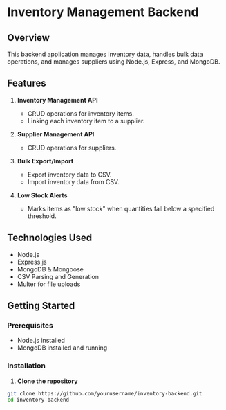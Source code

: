 # Inventory Management Backend

## Overview

This backend application manages inventory data, handles bulk data operations, and manages suppliers using Node.js, Express, and MongoDB.

## Features

1. **Inventory Management API**
   - CRUD operations for inventory items.
   - Linking each inventory item to a supplier.

2. **Supplier Management API**
   - CRUD operations for suppliers.

3. **Bulk Export/Import**
   - Export inventory data to CSV.
   - Import inventory data from CSV.

4. **Low Stock Alerts**
   - Marks items as "low stock" when quantities fall below a specified threshold.

## Technologies Used

- Node.js
- Express.js
- MongoDB & Mongoose
- CSV Parsing and Generation
- Multer for file uploads

## Getting Started

### Prerequisites

- Node.js installed
- MongoDB installed and running

### Installation

1. **Clone the repository**

```bash
git clone https://github.com/yourusername/inventory-backend.git
cd inventory-backend
